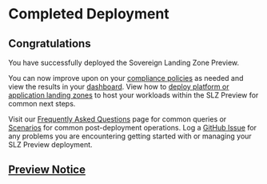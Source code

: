 # Completed Deployment

## Congratulations

You have successfully deployed the Sovereign Landing Zone Preview.

You can now improve upon on your [compliance policies](09-Customize-Policies.md) as needed and view the results in your [dashboard](10-Compliance-Dashboard.md). View how to [deploy platform or application landing zones](scenarios/Landing-Zone-Vending.md) to host your workloads within the SLZ Preview for common next steps.

Visit our [Frequently Asked Questions](12-FAQ.md) page for common queries or [Scenarios](scenarios/README.md) for common post-deployment operations. Log a [GitHub Issue](https://github.com/Azure/sovereign-landing-zone/issues) for any problems you are encountering getting started with or managing your SLZ Preview deployment.

## [Preview Notice](./PREVIEW.md)
